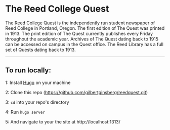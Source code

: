 # The Reed College Quest

 The Reed College Quest is the independently run student newspaper of Reed College in Portland, Oregon. The first edition of The Quest was printed in 1913. The print edition of The Quest currently publishes every Friday throughout the academic year. Archives of The Quest dating back to 1915 can be accessed on campus in the Quest office. The Reed Library has a full set of Quests dating back to 1913.

---

## To run locally:

 1: Install [Hugo](https://gohugo.io/getting-started/installing/) on your machine

 2: Clone this repo (https://github.com/gilbertginsberg/reedquest.git)

 3: `cd` into your repo's directory

 4: Run `hugo server` 
 
 5: And navigate to your the site at http://localhost:1313/

